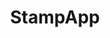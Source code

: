 ---
layout: /src/layouts/Post.astro
title: "StampApp"
tag: "#N高等学校 #Webアプリ"
year: "2024"
term: "1ヶ月"
image: "stamp-app.png"
description: "N高等学校のキャンパス文化祭で制作したアプリです。"
role: "デザイン設計、システム開発"
---